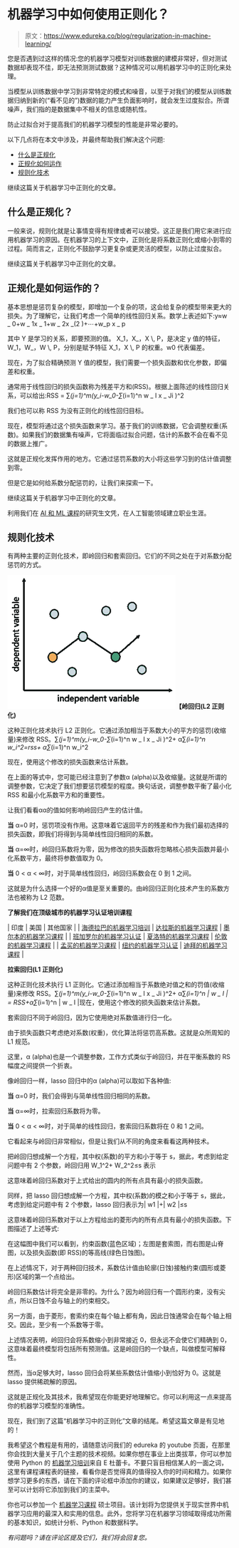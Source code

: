 # 机器学习中如何使用正则化？

> 原文：<https://www.edureka.co/blog/regularization-in-machine-learning/>

您是否遇到过这样的情况:您的机器学习模型对训练数据的建模非常好，但对测试数据却表现不佳，即无法预测测试数据？这种情况可以用机器学习中的正则化来处理。

当模型从训练数据中学习到非常特定的模式和噪音，以至于对我们的模型从训练数据归纳到新的(“看不见的”)数据的能力产生负面影响时，就会发生过度拟合。所谓噪声，我们指的是数据集中不相关的信息或随机性。

防止过拟合对于提高我们的机器学习模型的性能是非常必要的。

以下几点将在本文中涉及，并最终帮助我们解决这个问题:

*   [什么是正规化](#WhatisRegularization?)
*   [正规化如何运作](#HowDoesRegularizationWork)
*   [规则化技术](#RegularizationTechniques)

继续这篇关于机器学习中正则化的文章。

## **什么是正规化？**

一般来说，规则化就是让事情变得有规律或者可以接受。这正是我们用它来进行应用机器学习的原因。在机器学习的上下文中，正则化是将系数正则化或缩小到零的过程。简而言之，正则化不鼓励学习更复杂或更灵活的模型，以防止过度拟合。

继续这篇关于机器学习中正则化的文章。

## **正规化是如何运作的？**

基本思想是惩罚复杂的模型，即增加一个复杂的项，这会给复杂的模型带来更大的损失。为了理解它，让我们考虑一个简单的线性回归关系。数学上表述如下:y≈w _ 0+w _ 1x _ 1+w _ 2x _(2 )+⋯+w_p x _ p

其中 Y 是学习的关系，即要预测的值。 X_1，X_，X \\, P，是决定 y 值的特征， W_1，W_，W \\, P，分别是赋予特征 X_1，X \\, P 的权重。w0 代表偏差。

现在，为了拟合精确预测 Y 值的模型，我们需要一个损失函数和优化参数，即偏差和权重。

通常用于线性回归的损失函数称为残差平方和(RSS)。根据上面陈述的线性回归关系，可以给出:RSS = ∑_(j=1)^m(y_i-w_0-∑_(i=1)^n w _ I x _ Ji )^2

我们也可以称 RSS 为没有正则化的线性回归目标。

现在，模型将通过这个损失函数来学习。基于我们的训练数据，它会调整权重(系数)。如果我们的数据集有噪声，它将面临过拟合问题，估计的系数不会在看不见的数据上推广。

这就是正规化发挥作用的地方。它通过惩罚系数的大小将这些学习到的估计值调整到零。

但是它是如何给系数分配惩罚的，让我们来探索一下。

继续这篇关于机器学习中正则化的文章。

利用我们在 [AI 和 ML 课程](https://www.edureka.co/executive-programs/machine-learning-and-ai)的研究生文凭，在人工智能领域建立职业生涯。

## **规则化技术**

有两种主要的正则化技术，即岭回归和套索回归。它们的不同之处在于对系数分配惩罚的方式。

**![Regression - Regularization In Machine Learning - Edureka](img/f07f9a0244df29a79a3c9db93ffe8e74.png)【岭回归(L2 正则化)**

这种正则化技术执行 L2 正则化。它通过添加相当于系数大小的平方的惩罚(收缩量)来修改 RSS。∑_(j=1)^m(y_i-w_0-∑_(i=1)^n w _ I x _ Ji )^2+ α∑_(i=1)^n w_i^2=rss+ α∑_(i=1)^n w_i^2

现在，使用这个修改的损失函数来估计系数。

在上面的等式中，您可能已经注意到了参数α (alpha)以及收缩量。这就是所谓的调整参数，它决定了我们想要惩罚模型的程度。换句话说，调整参数平衡了最小化 RSS 和最小化系数平方和的重要性。

让我们看看αα的值如何影响岭回归产生的估计值。

**当** α=0 时，惩罚项没有作用。这意味着它返回平方的残差和作为我们最初选择的损失函数，即我们将得到与简单线性回归相同的系数。

**当** α=∞时，岭回归系数将为零，因为修改的损失函数将忽略核心损失函数并最小化系数平方，最终将参数值取为 0。

**当** 0 < α < ∞时，对于简单线性回归，岭回归系数会在 0 到 1 之间。

这就是为什么选择一个好的α值是至关重要的。由岭回归正则化技术产生的系数方法也被称为 L2 范数。

**了解我们在顶级城市的机器学习认证培训课程**

| 印度 | 美国 | 其他国家 |
| [海德拉巴的机器学习培训](https://www.edureka.co/machine-learning-certification-training-hyderabad) | [达拉斯的机器学习课程](https://www.edureka.co/masters-program/machine-learning-engineer-training-dallas) | [墨尔本的机器学习课程](https://www.edureka.co/machine-learning-engineer-training-melbourne) |
| [班加罗尔的机器学习认证](https://www.edureka.co/machine-learning-certification-training-bangalore) | [夏洛特的机器学习课程](https://www.edureka.co/masters-program/machine-learning-engineer-training-charlotte) | [伦敦的机器学习课程](https://www.edureka.co/machine-learning-engineer-training-london) |
| [孟买的机器学习课程](https://www.edureka.co/masters-program/machine-learning-engineer-training-mumbai) | [纽约的机器学习认证](https://www.edureka.co/machine-learning-certification-training-new-york-city) | [迪拜的机器学习课程](https://www.edureka.co/machine-learning-engineer-training-dubai) |

**拉索回归(L1 正则化)**

这种正则化技术执行 L1 正则化。它通过添加相当于系数绝对值之和的罚值(收缩量)来修改 RSS。∑_(j=1)^m(y_i-w_0-∑_(i=1)^n w _ I x _ Ji )^2+ α∑_(i=1)^n | w _ I | = RSS+α∑_(i=1)^n | w _ I |现在，使用这个修改的损失函数来估计系数。

套索回归不同于岭回归，因为它使用绝对系数值进行归一化。

由于损失函数只考虑绝对系数(权重)，优化算法将惩罚高系数。这就是众所周知的 L1 规范。

这里，α (alpha)也是一个调整参数，工作方式类似于岭回归，并在平衡系数的 RS 幅度之间提供一个折衷。

像岭回归一样，lasso 回归中的α (alpha)可以取如下各种值:

**当** α=0 时，我们会得到与简单线性回归相同的系数。

**当** α=∞时，拉索回归系数将为零。

**当** 0 < α < ∞时，对于简单的线性回归，套索回归系数将在 0 和 1 之间。

它看起来与岭回归非常相似，但是让我们从不同的角度来看看这两种技术。

把岭回归想成解一个方程，其中权(系数)的平方和小于等于 s，据此，考虑到给定问题中有 2 个参数，岭回归用 W_1^2+ W_2^2≤s 表示

这意味着岭回归系数对于上式给出的圆内的所有点具有最小的损失函数。

同样，把 lasso 回归想成解一个方程，其中权(系数)的模之和小于等于 s，据此，考虑到给定问题中有 2 个参数，lasso 回归表示为| w1 |+| w2 |≤s

这意味着岭回归系数对于以上方程给出的菱形内的所有点具有最小的损失函数。下图描述了上述等式:

在这幅图中我们可以看到，约束函数(蓝色区域)；左图是套索图，而右图是山脊图，以及损失函数(即 RSS)的等高线(绿色日蚀图)。

在上述情况下，对于两种回归技术，系数估计值由轮廓(日蚀)接触约束(圆形或菱形)区域的第一个点给出。

岭回归系数估计将完全是非零的。为什么？因为岭回归有一个圆形约束，没有尖点，所以日蚀不会与轴上的约束相交。

另一方面，由于菱形，套索约束在每个轴上都有角，因此日蚀通常会在每个轴上相交。因此，至少有一个系数等于零。

上述情况表明，岭回归会将系数缩小到非常接近 0，但永远不会使它们精确到 0，这意味着最终模型将包括所有预测值。这是岭回归的一个缺点，叫做模型可解释性。

然而，当α足够大时，lasso 回归会将某些系数估计值缩小到恰好为 0。这就是 lasso 提供稀疏解的原因。

这就是正规化及其技术，我希望现在你能更好地理解它。你可以利用这一点来提高你的机器学习模型的准确性。

现在，我们到了这篇“机器学习中的正则化”文章的结尾。希望这篇文章是有见地的！

我希望这个教程是有用的，请随意访问我们的 edureka 的 youtube 页面，在那里你会找到大量关于几个主题的技术视频。如果你想在事业上出类拔萃，你可以参加使用 Python 的 [机器学习培训](https://www.edureka.co/machine-learning-certification-training)来自 E 杜蕾卡。不要只盲目相信某人的一面之词，这里有课程课程表的链接，看看你是否觉得真的值得投入你的时间和精力。如果你想学习更多的东西，请在下面的评论框中添加你的建议，如果建议足够好，我们甚至可以计划将它添加到我们的主菜中。

你也可以参加一个 [机器学习课程](https://www.edureka.co/masters-program/machine-learning-engineer-training) 硕士项目。该计划将为您提供关于现实世界中机器学习应用的最深入和实用的信息。此外，您将学习在机器学习领域取得成功所需的基本知识，如统计分析、Python 和数据科学。

*有问题吗？请在评论区提及它们，我们将会回复您。*